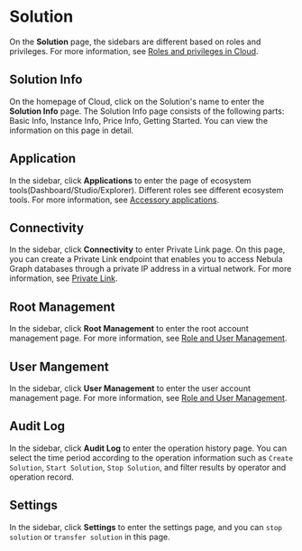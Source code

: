 # Solution

On the **Solution** page, the sidebars are different based on roles and privileges. For more information, see [Roles and privileges in Cloud](../4.user-role-description.md).

## Solution Info

On the homepage of Cloud, click on the Solution's name to enter the **Solution Info** page. The Solution Info page consists of the following parts: Basic Info, Instance Info, Price Info, Getting Started. You can view the information on this page in detail.

## Application

In the sidebar, click **Applications** to enter the page of ecosystem tools(Dashboard/Studio/Explorer). Different roles see different ecosystem tools. For more information, see [Accessory applications](../5.solution/5.1.supporting-application.md).

## Connectivity

In the sidebar, click **Connectivity** to enter Private Link page. On this page, you can create a Private Link endpoint that enables you to access Nebula Graph databases through a private IP address in a virtual network. For more information, see [Private Link](../5.solution/5.2.connection-configuration-and-use.md).

## Root Management

In the sidebar, click **Root Management** to enter the root account management page. For more information, see [Role and User Management](../5.solution/5.3.role-and-authority-management.md).
## User Mangement

In the sidebar, click **User Management** to enter the user account management page. For more information, see [Role and User Management](../5.solution/5.3.role-and-authority-management.md).

## Audit Log

In the sidebar, click **Audit Log** to enter the operation history page. You can select the time period according to the operation information such as `Create Solution`, `Start Solution`, `Stop Solution`, and filter results by operator and operation record.

## Settings

In the sidebar, click **Settings** to enter the settings page, and you can `stop solution` or `transfer solution` in this page.
